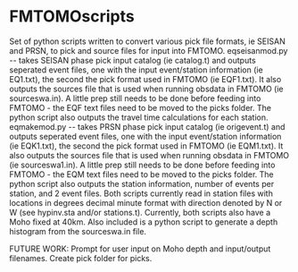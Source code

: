 # FMTOMOscripts
Set of python scripts written to convert various pick file formats, ie SEISAN and PRSN, to pick and source files for input into FMTOMO.
eqseisanmod.py -- takes SEISAN phase pick input catalog (ie catalog.t) and outputs seperated event files, one with the input event/station information (ie EQ1.txt), the second the pick format used in FMTOMO (ie EQF1.txt). It also outputs the sources file that is used when running obsdata in FMTOMO (ie sourceswa.in). A little prep still needs to be done before feeding into FMTOMO - the EQF text files need to be moved to the picks folder. The python script also outputs the travel time calculations for each station. 
eqmakemod.py -- takes PRSN phase pick input catalog (ie origevent.t) and outputs seperated event files, one with the input event/station information (ie EQK1.txt), the second the pick format used in FMTOMO (ie EQM1.txt). It also outputs the sources file that is used when running obsdata in FMTOMO (ie sourceswa1.in). A little prep still needs to be done before feeding into FMTOMO - the EQM text files need to be moved to the picks folder. The python script also outputs the station information, number of events per station, and 2 event files. 
Both scripts currently read in station files with locations in degrees decimal minute format with direction denoted by N or W (see hypinv.sta and/or stations.t). 
Currently, both scripts also have a Moho fixed at 40km. 
Also included is a python script to generate a depth histogram from the sourceswa.in file.


FUTURE WORK:
Prompt for user input on Moho depth and input/output filenames.
Create pick folder for picks. 
